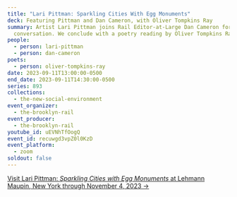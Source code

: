 ```yaml
---
title: "Lari Pittman: Sparkling Cities With Egg Monuments"
deck: Featuring Pittman and Dan Cameron, with Oliver Tompkins Ray
summary: Artist Lari Pittman joins Rail Editor-at-Large Dan Cameron for a
  conversation. We conclude with a poetry reading by Oliver Tompkins Ray.
people:
  - person: lari-pittman
  - person: dan-cameron
poets:
  - person: oliver-tompkins-ray
date: 2023-09-11T13:00:00-0500
end_date: 2023-09-11T14:30:00-0500
series: 893
collections:
  - the-new-social-environment
event_organizer:
  - the-brooklyn-rail
event_producer:
  - the-brooklyn-rail
youtube_id: uEVNhTfOogQ
event_id: recuwgd3vpZ0l0KzD
event_platform:
  - zoom
soldout: false
---
```

[V﻿isit Lari Pittman: *Sparkling Cities with Egg Monuments* at Lehmann Maupin, New York through November 4, 2023 →](https://www.lehmannmaupin.com/exhibitions/lari-pittman2)